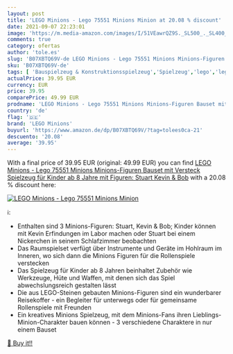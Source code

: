 ```yaml
---
layout: post
title: 'LEGO Minions - Lego 75551 Minions Minion at 20.08 % discount'
date: 2021-09-07 22:23:01
image: 'https://m.media-amazon.com/images/I/51VEawrQZ9S._SL500_._SL400_.jpg'
comments: true
category: ofertas
author: 'tole.es'
slug: 'B07XBTQ69V-de LEGO Minions - Lego 75551 Minions Minions-Figuren Bauset...'
sku: 'B07XBTQ69V-de'
tags: [ 'Bauspielzeug & Konstruktionsspielzeug','Spielzeug','lego','lego minions', ]
actualPrice: 39.95 EUR
currency: EUR
price: 39.95
comparePrice: 49.99 EUR
prodname: 'LEGO Minions - Lego 75551 Minions Minions-Figuren Bauset mit Versteck  Spielzeug für Kinder ab 8 Jahre mit Figuren: Stuart  Kevin & Bob'
country: 'de'
flag: '🇩🇪'
brand: 'LEGO Minions'
buyurl: 'https://www.amazon.de/dp/B07XBTQ69V/?tag=tolees0ca-21'
descuento: '20.08'
average: '39.95'
---
```


With a final price of 39.95 EUR (original: 49.99 EUR) you can find [LEGO Minions - Lego 75551 Minions Minions-Figuren Bauset mit Versteck  Spielzeug für Kinder ab 8 Jahre mit Figuren: Stuart  Kevin & Bob](https://www.amazon.de/dp/B07XBTQ69V/?tag=tolees0ca-21) with a  20.08 % discount here:

[![LEGO Minions - Lego 75551 Minions Minion](https://m.media-amazon.com/images/I/51VEawrQZ9S._SL500_._SL400_.jpg)](https://www.amazon.de/dp/B07XBTQ69V/?tag=tolees0ca-21)

ℹ️:

- Enthalten sind 3 Minions-Figuren: Stuart, Kevin & Bob; Kinder können mit Kevin Erfindungen im Labor machen oder Stuart bei einem Nickerchen in seinem Schlafzimmer beobachten
- Das Raumspielset verfügt über Instrumente und Geräte im Hohlraum im Inneren, wo sich dann die Minions Figuren für die Rollenspiele verstecken
- Das Spielzeug für Kinder ab 8 Jahren beinhaltet Zubehör wie Werkzeuge, Hüte und Waffen, mit denen sich das Spiel abwechslungsreich gestalten lässt
- Die aus LEGO-Steinen gebauten Minions-Figuren sind ein wunderbarer Reisekoffer - ein Begleiter für unterwegs oder für gemeinsame Rollenspiele mit Freunden
- Ein kreatives Minions Spielzeug, mit dem Minions-Fans ihren Lieblings-Minion-Charakter bauen können - 3 verschiedene Charaktere in nur einem Bauset

[🛒 Buy it!!](https://www.amazon.de/dp/B07XBTQ69V/?tag=tolees0ca-21)
